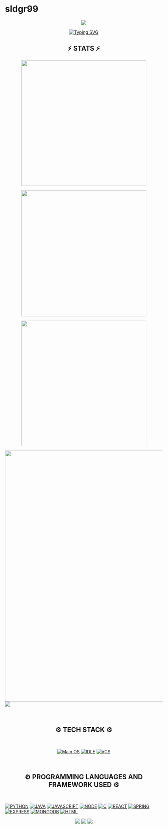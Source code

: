 # sldgr99
<p align="center">
<img src="https://capsule-render.vercel.app/api?type=waving&color=timeGradient&height=300&&section=header&text=HI%20THERE!&fontSize=90&fontAlign=50&fontAlignY=30&desc=I%20am%20giorgiosld!&descAlign=50&descSize=30&animation=twinkling">
</p>

<p align="center"> <a href="https://git.io/typing-svg"><img src="https://readme-typing-svg.demolab.com?font=Orbitron&pause=1000&width=435&lines=Welcome+to+my+Github+Profile+Page!;I+love+to+learn+new+technlogies.;I+love+cybersecurity+and+programming.;I+love+to+do+lots+of+projects!;" alt="Typing SVG" /></a> </p>

<h2 align="center">⚡ STATS ⚡</h2>

<p align="center">
<img align="center" width="400" src="https://github-readme-stats.vercel.app/api?username=sldgr99&show_icons=true&theme=github_dark&hide_border=true"> 
</p>
<p align="center">
<img align="center" width="400" src="https://streak-stats.demolab.com?user=sldgr99&theme=github-dark&hide_border=true"> 
</p>
<p align="center">
<img align="center" width="400" src="https://github-profile-summary-cards.vercel.app/api/cards/repos-per-language?username=sldgr99&theme=github_dark" > 
</p>
<p>
<img align="center" width="800" src="https://github-profile-summary-cards.vercel.app/api/cards/profile-details?username=sldgr99&theme=github_dark&show_icons=true&bg_color=0111111"> 
<img align="center" src="https://github-profile-trophy.vercel.app/?username=sldgr99&theme=github_dark&no-frame=False&row=1&&margin-w=20&no-bg=true&hide_border=true"> 
</p>

<br> <h2 align="center">⚙️ TECH STACK ⚙️ </h2>
<br> <p align="center"> 
[![Main OS](https://img.shields.io/badge/OS-Manjaro-informational?style=flat&logo=Manjaro&color=#1de9b6)](https://manjaro.org/)
[![IDLE](https://img.shields.io/badge/IDLE-VS_Code-informational?style=flat&logo=VisualStudioCode&logoColor=blue&color=blue)](https://code.visualstudio.com/)
[![VCS](https://img.shields.io/badge/VCS-Git-informational?style=flat&logo=Git&color=orange)](https://git-scm.com/)
</p>
<br> <h2 align="center">⚙️ PROGRAMMING LANGUAGES AND FRAMEWORK USED ⚙️ </h2>
<br><p align="center">

[![PYTHON](https://img.shields.io/badge/Python-3776AB?style=flat&logo=python&logoColor=white)](https://www.python.org/)
[![JAVA](https://img.shields.io/badge/Java-ED8B00?style=flat&logo=openjdk&logoColor=white)](https://www.java.com/it/)
[![JAVASCRIPT](https://img.shields.io/badge/JavaScript-F7DF1E?style=flat&logo=javascript&logoColor=black)](https://www.javascript.com/)
[![NODE](https://img.shields.io/badge/Node.js-43853D?style=flat&logo=node.js&logoColor=white)](https://nodejs.org/en/)
[![C](https://img.shields.io/badge/C-00599C?style=flat&logo=c&logoColor=white)]()
[![REACT](https://img.shields.io/badge/React-20232A?style=flat&logo=react&logoColor=61DAFB)]()
[![SPRING](https://img.shields.io/badge/Spring-6DB33F?style=flat&logo=spring&logoColor=white)]()
[![EXPRESS](https://img.shields.io/badge/Express.js-404D59?style=flat)]()
[![MONGODB](https://img.shields.io/badge/MongoDB-4EA94B?style=flat&logo=mongodb&logoColor=white)]()
[![HTML](https://img.shields.io/badge/HTML5-E34F26?style=flat&logo=html5&logoColor=white)]()
</p>

<p align="center">
<img src="https://capsule-render.vercel.app/api?type=rect&color=timeGradient&height=2"> 
<img src="https://capsule-render.vercel.app/api?type=rect&color=timeGradient&height=2"> 
<img src="https://capsule-render.vercel.app/api?type=rect&color=timeGradient&height=2"> 
</p>